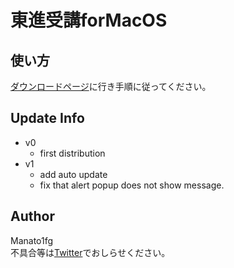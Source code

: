 # 東進受講forMacOS

## 使い方
[ダウンロードページ](https://toshin4mac.netlify.app/install/index.html)に行き手順に従ってください。

## Update Info
+ v0 
  - first distribution
+ v1 
  - add auto update
  - fix that alert popup does not show message.

## Author
Manato1fg<br>
不具合等は[Twitter](https://twitter.com/manatoy_jpn)でおしらせください。
